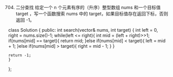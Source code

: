 704. 二分查找
给定一个 n 个元素有序的（升序）整型数组 nums 和一个目标值 target  ，写一个函数搜索 nums 中的 target，如果目标值存在返回下标，否则返回 -1。   
  

class Solution {
public:
    int search(vector<int>& nums, int target) {
	int left = 0, right = nums.size()-1;
	while(left <= right){
	    int mid = (left + right)>>1;
	    if(nums[mid] == target){
		return mid;
	    }else if(nums[mid] < target){
		left = mid + 1;
	    }else if(nums[mid] > target){
		right = mid - 1; 
	    }
	}

	return -1;
    }
};
